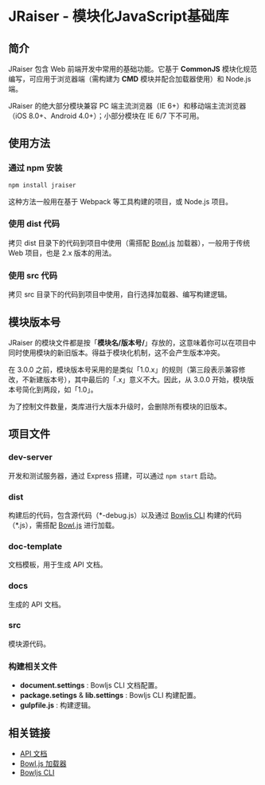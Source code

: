# JRaiser - 模块化JavaScript基础库


## 简介

JRaiser 包含 Web 前端开发中常用的基础功能。它基于 **CommonJS** 模块化规范编写，可应用于浏览器端（需构建为 **CMD** 模块并配合加载器使用）和 Node.js 端。

JRaiser 的绝大部分模块兼容 PC 端主流浏览器（IE 6+）和移动端主流浏览器（iOS 8.0+、Android 4.0+）；小部分模块在 IE 6/7 下不可用。


## 使用方法

### 通过 npm 安装

``` bash
npm install jraiser
```

这种方法一般用在基于 Webpack 等工具构建的项目，或 Node.js 项目。

### 使用 dist 代码

拷贝 dist 目录下的代码到项目中使用（需搭配 [Bowl.js](//github.com/heeroluo/bowljs) 加载器），一般用于传统 Web 项目，也是 2.x 版本的用法。

### 使用 src 代码

拷贝 src 目录下的代码到项目中使用，自行选择加载器、编写构建逻辑。


## 模块版本号

JRaiser 的模块文件都是按「**模块名/版本号/**」存放的，这意味着你可以在项目中同时使用模块的新旧版本。得益于模块化机制，这不会产生版本冲突。

在 3.0.0 之前，模块版本号采用的是类似「1.0.x」的规则（第三段表示兼容修改，不新建版本号），其中最后的「.x」意义不大。因此，从 3.0.0 开始，模块版本号简化到两段，如「1.0」。

为了控制文件数量，类库进行大版本升级时，会删除所有模块的旧版本。


## 项目文件

### dev-server
开发和测试服务器，通过 Express 搭建，可以通过 `npm start` 启动。

### dist
构建后的代码，包含源代码（\*-debug.js）以及通过 [Bowljs CLI](//github.com/heeroluo/bowljs-cli) 构建的代码（\*.js），需搭配 [Bowl.js](//github.com/heeroluo/bowljs) 进行加载。

### doc-template
文档模板，用于生成 API 文档。

### docs
生成的 API 文档。

### src
模块源代码。

### 构建相关文件
- **document.settings** : Bowljs CLI 文档配置。
- **package.setings** & **lib.settings** : Bowljs CLI 构建配置。
- **gulpfile.js** : 构建逻辑。


## 相关链接
* [API 文档](//heeroluo.github.io/jraiser/api/index.html)
* [Bowl.js 加载器](//github.com/heeroluo/bowljs) 
* [Bowljs CLI](//github.com/heeroluo/bowljs-cli) 